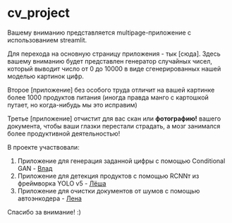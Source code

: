 # cv_project

Вашему вниманию представляется multipage-приложение с использованием streamlit.

Для перехода на основную страницу приложения - тык [сюда]. Здесь вашему вниманию будет представлен генератор случайных чисел, который выводит число от 0 до 10000 в виде сгенерированных нашей моделью картинок цифр. 

Второе [приложение] без особого труда отличит на вашей картинке более 1000 продуктов питания (иногда правда манго с картошкой путает, но когда-нибудь мы это исправим)

Третье [приложение] отчистит для вас скан или **фотографию!** вашего документа, чтобы ваши глазки перестали страдать, а мозг занимался более продуктивной деятельностью!

В проекте участвовали: 
1) Приложение для генерация заданной цифры с помощью Conditional GAN - [Влад](https://github.com/zologinvlad)
2) Приложение для детекция продуктов с помощью RCNNт из фреймворка YOLO v5 - [Лёша](https://github.com/AlexeyPratsevityi)
3) Приложение для очистки документов от шумов с помощью автоэнкодера - [Лена](https://github.com/IvaElen)

Спасибо за внимание! :)
